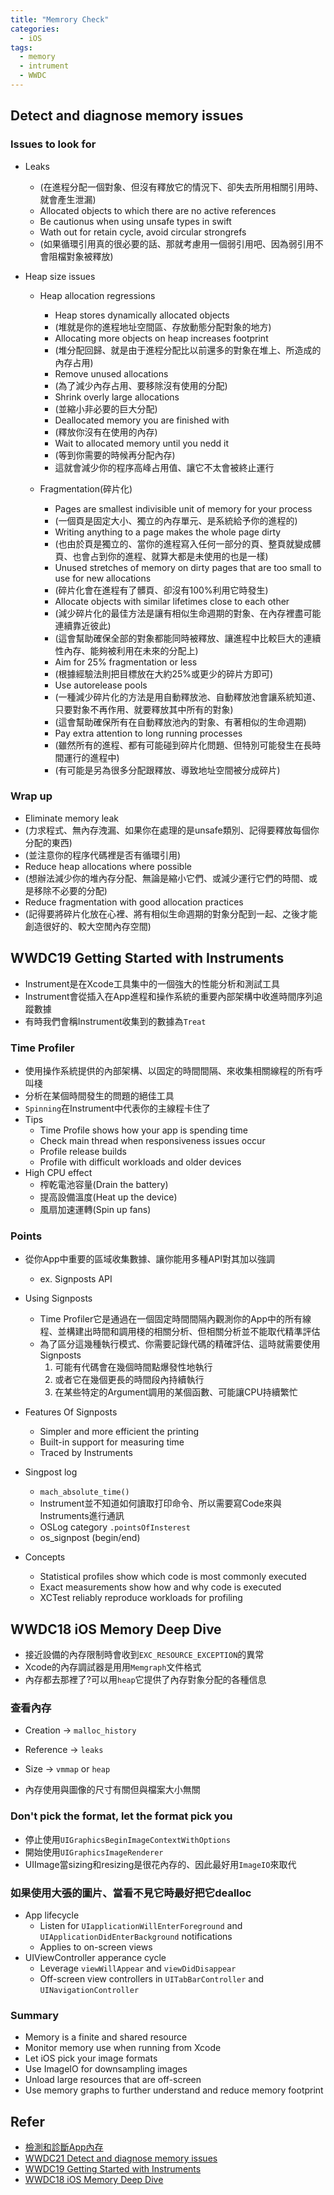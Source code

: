 ```yaml
---
title: "Memrory Check"
categories:
  - iOS
tags:
  - memory
  - intrument
  - WWDC
---
```


## Detect and diagnose memory issues

### Issues to look for

- Leaks
  - (在進程分配一個對象、但沒有釋放它的情況下、卻失去所用相關引用時、就會產生泄漏)
  - Allocated objects to which there are no active references
  - Be cautionus when using unsafe types in swift
  - Wath out for retain cycle, avoid circular strongrefs
  - (如果循環引用真的很必要的話、那就考慮用一個弱引用吧、因為弱引用不會阻檔對象被釋放)

- Heap size issues
  - Heap allocation regressions
    - Heap stores dynamically allocated objects
    - (堆就是你的進程地址空間區、存放動態分配對象的地方)
    - Allocating more objects on heap increases footprint
    - (堆分配回歸、就是由于進程分配比以前還多的對象在堆上、所造成的內存占用)
    - Remove unused allocations
    - (為了減少內存占用、要移除沒有使用的分配)
    - Shrink overly large allocations
    - (並縮小非必要的巨大分配)
    - Deallocated memory you are finished with
    - (釋放你沒有在使用的內存)
    - Wait to allocated memory until you nedd it
    - (等到你需要的時候再分配內存)
    - 這就會減少你的程序高峰占用值、讓它不太會被終止運行

  - Fragmentation(碎片化)
    - Pages are smallest indivisible unit of memory for your process
    - (一個頁是固定大小、獨立的內存單元、是系統給予你的進程的)
    - Writing anything to a page makes the whole page dirty
    - (也由於頁是獨立的、當你的進程寫入任何一部分的頁、整頁就變成髒頁、也會占到你的進程、就算大都是未使用的也是一樣)
    - Unused stretches of memory on dirty pages that are too small to use for new allocations
    - (碎片化會在進程有了髒頁、卻沒有100%利用它時發生)
    - Allocate objects with similar lifetimes close to each other
    - (減少碎片化的最佳方法是讓有相似生命週期的對象、在內存裡盡可能連續靠近彼此)
    - (這會幫助確保全部的對象都能同時被釋放、讓進程中比較巨大的連續性內存、能夠被利用在未來的分配上)
    - Aim for 25% fragmentation or less
    - (根據經驗法則把目標放在大約25%或更少的碎片方即可)
    - Use autorelease pools
    - (一種減少碎片化的方法是用自動釋放池、自動釋放池會讓系統知道、只要對象不再作用、就要釋放其中所有的對象)
    - (這會幫助確保所有在自動釋放池內的對象、有著相似的生命週期)
    - Pay extra attention to long running processes
    - (雖然所有的進程、都有可能碰到碎片化問題、但特別可能發生在長時間運行的進程中)
    - (有可能是另為很多分配跟釋放、導致地址空間被分成碎片)

### Wrap up

  - Eliminate memory leak
  - (力求程式、無內存洩漏、如果你在處理的是unsafe類別、記得要釋放每個你分配的東西)
  - (並注意你的程序代碼裡是否有循環引用)
  - Reduce heap allocations where possible
  - (想辦法減少你的堆內存分配、無論是縮小它們、或減少運行它們的時間、或是移除不必要的分配)
  - Reduce fragmentation with good allocation practices
  - (記得要將碎片化放在心裡、將有相似生命週期的對象分配到一起、之後才能創造很好的、較大空閒內存空間)

## WWDC19 Getting Started with Instruments

- Instrument是在Xcode工具集中的一個強大的性能分析和測試工具
- Instrument會從插入在App進程和操作系統的重要內部架構中收進時間序列追蹤數據
- 有時我們會稱Instrument收集到的數據為`Treat`

### Time Profiler

- 使用操作系統提供的內部架構、以固定的時間間隔、來收集相關線程的所有呼叫棧
- 分析在某個時間發生的問題的絕佳工具
- `Spinning`在Instrument中代表你的主線程卡住了
- Tips
  - Time Profile shows how your app is spending time
  - Check main thread when responsiveness issues occur
  - Profile release builds
  - Profile with difficult workloads and older devices
- High CPU effect
  - 榨乾電池容量(Drain the battery)
  - 提高設備溫度(Heat up the device)
  - 風扇加速運轉(Spin up fans)

### Points

- 從你App中重要的區域收集數據、讓你能用多種API對其加以強調
  - ex. Signposts API

- Using Signposts
  - Time Profiler它是通過在一個固定時間間隔內觀測你的App中的所有線程、並構建出時間和調用棧的相關分析、但相關分析並不能取代精準評估
  - 為了區分這幾種執行模式、你需要記錄代碼的精確評估、這時就需要使用Signposts
    1. 可能有代碼會在幾個時間點爆發性地執行
    2. 或者它在幾個更長的時間段內持續執行
    3. 在某些特定的Argument調用的某個函數、可能讓CPU持續繁忙

- Features Of Signposts
  - Simpler and more efficient the printing
  - Built-in support for measuring time
  - Traced by Instruments

- Singpost log
  - `mach_absolute_time()`
  - Instrument並不知道如何讀取打印命令、所以需要寫Code來與Instruments進行通訊
  - OSLog category `.pointsOfInsterest`
  - os_signpost (begin/end)

- Concepts
  - Statistical profiles show which code is most commonly executed
  - Exact measurements show how and why code is executed
  - XCTest reliably reproduce workloads for profiling

## WWDC18 iOS Memory Deep Dive

- 接近設備的內存限制時會收到`EXC_RESOURCE_EXCEPTION`的異常
- Xcode的內存調試器是用用`Memgraph`文件格式
- 內存都去那裡了?可以用`heap`它提供了內存對象分配的各種信息

### 查看內存

- Creation -> `malloc_history`
- Reference -> `leaks`
- Size -> `vmmap` or `heap`

- 內存使用與圖像的尺寸有關但與檔案大小無關

### Don't pick the format, let the format pick you

- 停止使用`UIGraphicsBeginImageContextWithOptions`
- 開始使用`UIGraphicsImageRenderer`
- UIImage當sizing和resizing是很花內存的、因此最好用`ImageIO`來取代

### 如果使用大張的圖片、當看不見它時最好把它dealloc

- App lifecycle
  - Listen for `UIapplicationWillEnterForeground` and `UIApplicationDidEnterBackground` notifications
  - Applies to on-screen views
- UIViewController apperance cycle
  - Leverage `viewWillAppear` and `viewDidDisappear`
  - Off-screen view controllers in `UITabBarController` and `UINavigationController`

### Summary

- Memory is a finite and shared resource
- Monitor memory use when running from Xcode
- Let iOS pick your image formats
- Use ImageIO for downsampling images
- Unload large resources that are off-screen
- Use memory graphs to further understand and reduce memory footprint

## Refer

- [檢測和診斷App內存](https://mp.weixin.qq.com/s?__biz=MzI2NTAxMzg2MA==&mid=2247492779&idx=1&sn=a371a10a3bcf58acd5593a1a38d6f1db&scene=21#wechat_redirect)
- [WWDC21 Detect and diagnose memory issues](https://developer.apple.com/videos/play/wwdc2021/10180/)
- [WWDC19 Getting Started with Instruments](https://developer.apple.com/videos/play/wwdc2019/411)
- [WWDC18 iOS Memory Deep Dive](https://developer.apple.com/videos/play/wwdc2018/416)